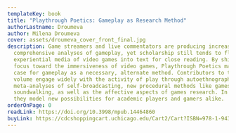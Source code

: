 ```yaml
---
templateKey: book
title: "Playthrough Poetics: Gameplay as Research Method"
authorLastname: Droumeva
author: Milena Droumeva
cover: assets/droumeva_cover_front_final.jpg
description: Game streamers and live commentators are producing increasingly
  comprehensive analyses of gameplay, yet scholarship still tends to flatten the
  experiential media of video games into text for close reading. By shifting
  focus toward the immersiveness of video games, Playthrough Poetics makes the
  case for gameplay as a necessary, alternate method. Contributors to this
  volume engage widely with the activity of play through autoethnographies,
  meta-analyses of self-broadcasting, new procedural methods like gamespace
  soundwalking, as well as the affective aspects of games research. In doing so,
  they model new possibilities for academic players and gamers alike.
orderOnPage: 0
readLink: https://doi.org/10.3998/mpub.14464860
buyLink: https://cdcshoppingcart.uchicago.edu/Cart2/Cart?ISBN=978-1-943208-81-4&PRESS=amherst
---
```


